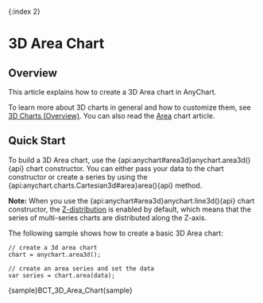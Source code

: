 {:index 2}
# 3D Area Chart

## Overview

This article explains how to create a 3D Area chart in AnyChart.

To learn more about 3D charts in general and how to customize them, see [3D Charts (Overview)](Overview). You can also read the [Area](../Area_Chart) chart article.

## Quick Start

To build a 3D Area chart, use the {api:anychart#area3d}anychart.area3d(){api} chart constructor. You can either pass your data to the chart constructor or create a series by using the {api:anychart.charts.Cartesian3d#area}area(){api} method.

**Note:** When you use the {api:anychart#area3d}anychart.line3d(){api} chart constructor, the [Z-distribution](Overview#z-distribution) is enabled by default, which means that the series of multi-series charts are distributed along the Z-axis.

The following sample shows how to create a basic 3D Area chart:

```
// create a 3d area chart
chart = anychart.area3d();

// create an area series and set the data
var series = chart.area(data);
```

{sample}BCT\_3D\_Area\_Chart{sample}